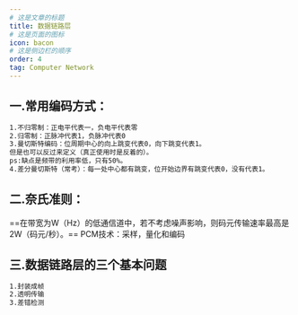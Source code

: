 ```yaml
---
# 这是文章的标题
title: 数据链路层
# 这是页面的图标
icon: bacon
# 这是侧边栏的顺序
order: 4
tag: Computer Network
---
```

## 一.常用编码方式：
```bash
1.不归零制：正电平代表一，负电平代表零
2.归零制：正脉冲代表1，负脉冲代表0
3.曼切斯特编码：位周期中心的向上跳变代表0，向下跳变代表1。
但是也可以反过来定义（真正使用时是反着的）。
ps:缺点是频带的利用率低，只有50%。
4.差分曼切斯特（常考）：每一处中心都有跳变，位开始边界有跳变代表0，没有代表1。
```
## 二.奈氏准则：
==在带宽为W（Hz）的低通信道中，若不考虑噪声影响，则码元传输速率最高是2W（码元/秒）。==
PCM技术：采样，量化和编码

## 三.数据链路层的三个基本问题
```bash
1.封装成帧
2.透明传输
3.差错检测
```